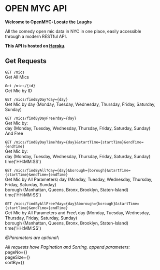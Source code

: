 # OPEN MYC API 

**Welcome to OpenMYC: Locate the Laughs**

All the comedy open mic data in NYC in one place, 
easily accessible through a modern RESTful API.

**This API is hosted on [Heroku](https://open-myc-api-b3fdf5fc5994.herokuapp.com/).**



## Get Requests

`GET /mics`\
Get All Mics 

`Get /mics/{id}`\
Get Mic by ID

`GET /mics/findByDay?day={day}`\
Get Mic by day (Monday, Tuesday, Wednesday, Thursday, Friday, Saturday, Sunday)

`GET /mics/findByDayFree?day={day}`\
Get Mic by:\
day (Monday, Tuesday, Wednesday, Thursday, Friday, Saturday, Sunday)\
And Free 

`GET /mics/findByDayTime?day={day}&startTime={startTime}&endTime={endTime}`\
Get Mic by:\
day (Monday, Tuesday, Wednesday, Thursday, Friday, Saturday, Sunday)\
time('HH:MM:SS')

`GET /mics/findByAll?day={day}&borough={borough}&startTime={startTime}&endTime={endTime}`\
Get Mic by All Parameters\ 
day (Monday, Tuesday, Wednesday, Thursday, Friday, Saturday, Sunday)\
borough (Manhattan, Queens, Bronx, Brooklyn, Staten-Island)\
time('HH:MM:SS')

`GET /mics/findByAllFree?day={day}&borough={borough}&startTime={startTime}&endTime={endTime}`\
Get Mic by All Parameters and Free\ 
day (Monday, Tuesday, Wednesday, Thursday, Friday, Saturday, Sunday)\
borough (Manhattan, Queens, Bronx, Brooklyn, Staten-Island)\
time('HH:MM:SS')

*@Parameters are optional*\

*All requests have Pagination and Sorting, append parameters:*\
pageNo={}\
pageSize={}\
sortBy={}





